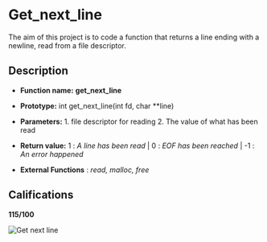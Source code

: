 # Get_next_line

The aim of this project is to code a function that returns a line ending with a newline, read from a file descriptor.

## Description

- **Function name:** **get_next_line**

- **Prototype:** int get_next_line(int fd, char **line)

- **Parameters:** 
                1.  file descriptor for reading
                2.  The value of what has been read
                
- **Return value:**
                1 : *A line has been read* |
                0 : *EOF has been reached* |
                -1 : *An error happened* 
                
- **External Functions** : *read, malloc, free*

## Califications

**115/100**

![Get next line](https://lh3.googleusercontent.com/proxy/R796zJzbW7vIwmBjqCI3PscT5H8wy-LsaBR-UPEcf8rBX0huxQlNpsYKjRxEA3WNqlB9UutLpJjB8e0rhN4UPyEFmSgwnIZ1EuT5yrd-1tTEkNHw-ZMuLTjJuwbF13JwyWQX751l)
